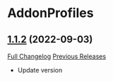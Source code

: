 # AddonProfiles

## [1.1.2](https://github.com/syndenbock/AddonProfiles/tree/1.1.2) (2022-09-03)
[Full Changelog](https://github.com/syndenbock/AddonProfiles/commits/1.1.2) [Previous Releases](https://github.com/syndenbock/AddonProfiles/releases)

- Update version  
